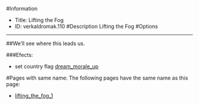 #Information
 - Title: Lifting the Fog
 - ID: verkaldromak.110
#Description
Lifting the Fog
#Options

___
##We’ll see where this leads us.

###Efects:<ul><li>set country flag [dream_morale_up](../flags/dream_morale_up.md)</li></ul>


#Pages with same name:
The following pages have the same name as this page:
 - [lifting_the_fog_1](lifting_the_fog_1.md)
